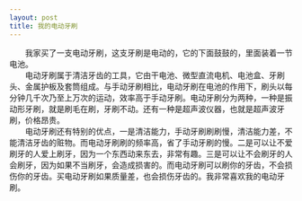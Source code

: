 ```yaml
---
layout: post
title: 我的电动牙刷
---
```



　　我家买了一支电动牙刷，这支牙刷是电动的，它的下面鼓鼓的，里面装着一节电池。  
　　电动牙刷属于清洁牙齿的工具，它由干电池、微型直流电机、电池盒、牙刷头、金属护板及套筒组成。与手动牙刷相比，电动牙刷在电池的作用下，刷头以每分钟几千次乃至上万次的运动，效率高于手动牙刷。电动牙刷分为两种，一种是振动形牙刷，就是刷毛在刷，牙刷不动。还有一种是超声波仪器，也就是超声波牙刷，价格昂贵。  
　　电动牙刷还有特别的优点，一是清洁能力，手动牙刷刷刷慢，清洁能力差，不能清洁牙齿的赃物。而电动牙刷刷的频率高，省了手动牙刷的慢。二是可以让不爱刷牙的人爱上刷牙，因为一个东西动来东去，非常有趣。三是可以让不会刷牙的人会刷牙，因为如果不当刷牙，会造成损害的。而电动牙刷可以刷你的牙齿，不会损伤你的牙齿。买电动牙刷如果质量差，也会损伤牙齿的。我非常喜欢我的电动牙刷。  
